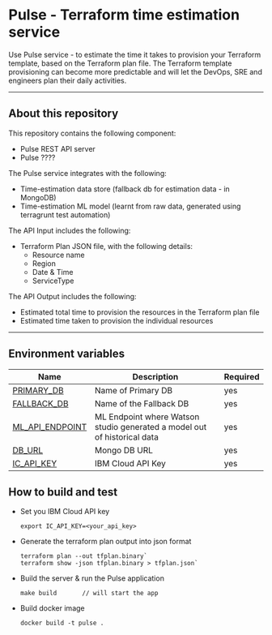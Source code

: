 # Pulse - Terraform time estimation service

Use Pulse service - to estimate the time it takes to provision your Terraform template, based on the Terraform plan file.  The Terraform template provisioning can become more predictable and will let the DevOps, SRE and engineers plan their daily activities.

---

## About this repository

This repository contains the following component:
* Pulse REST API server
* Pulse ???? 

The Pulse service integrates with the following:
* Time-estimation data store (fallback db for estimation data - in MongoDB)
* Time-estimation ML model (learnt from raw data, generated using terragrunt test automation)

The API Input includes the following:
* Terraform Plan JSON file, with the following details:
  * Resource name 
  * Region
  * Date & Time
  * ServiceType

The API Output includes the following:
* Estimated total time to provision the resources in the Terraform plan file
* Estimated time taken to provision the individual resources

---

## Environment variables

| Name | Description |  Required |
|------|-------------|-----------|
| <a name="PRIMARY_DB"></a> [PRIMARY\_DB](#PRIMARY\_DB) | Name of Primary DB | yes |
| <a name="FALLBACK_DB"></a> [FALLBACK\_DB](#FALLBACK\_DB) | Name of the Fallback DB | yes |
| <a name="ML_API_ENDPOINT"></a> [ML\_API\_ENDPOINT](#ML\_API\_ENDPOINT) | ML Endpoint where Watson studio generated a model out of historical data  | yes |
| <a name="DB_URL"></a> [DB\_URL](#DB\_URL) | Mongo DB URL | yes |
| <a name="IC_API_KEY"></a> [IC\_API\_KEY](#IC\_API\_KEY) | IBM Cloud API Key | yes |

## How to build and test

* Set you IBM Cloud API key
   ```
   export IC_API_KEY=<your_api_key>
   ```
* Generate the terraform plan output into json format
   ```
   terraform plan --out tfplan.binary`
   terraform show -json tfplan.binary > tfplan.json`
   ```
* Build the server & run the Pulse application
   ```
   make build       // will start the app
   ```
* Build docker image
   ```
   docker build -t pulse .
   ```
